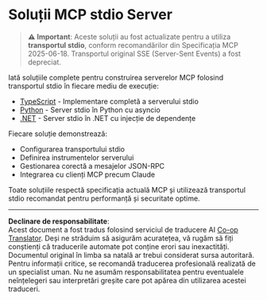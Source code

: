 <!--
CO_OP_TRANSLATOR_METADATA:
{
  "original_hash": "e378b47e0361b7a9b0dab7a0306878c8",
  "translation_date": "2025-08-26T20:03:35+00:00",
  "source_file": "03-GettingStarted/05-stdio-server/solution/README.md",
  "language_code": "ro"
}
-->
# Soluții MCP stdio Server

> **⚠️ Important**: Aceste soluții au fost actualizate pentru a utiliza **transportul stdio**, conform recomandărilor din Specificația MCP 2025-06-18. Transportul original SSE (Server-Sent Events) a fost depreciat.

Iată soluțiile complete pentru construirea serverelor MCP folosind transportul stdio în fiecare mediu de execuție:

- [TypeScript](../../../../../03-GettingStarted/05-stdio-server/solution/typescript) - Implementare completă a serverului stdio
- [Python](../../../../../03-GettingStarted/05-stdio-server/solution/python) - Server stdio în Python cu asyncio
- [.NET](../../../../../03-GettingStarted/05-stdio-server/solution/dotnet) - Server stdio în .NET cu injecție de dependențe

Fiecare soluție demonstrează:
- Configurarea transportului stdio
- Definirea instrumentelor serverului
- Gestionarea corectă a mesajelor JSON-RPC
- Integrarea cu clienți MCP precum Claude

Toate soluțiile respectă specificația actuală MCP și utilizează transportul stdio recomandat pentru performanță și securitate optime.

---

**Declinare de responsabilitate**:  
Acest document a fost tradus folosind serviciul de traducere AI [Co-op Translator](https://github.com/Azure/co-op-translator). Deși ne străduim să asigurăm acuratețea, vă rugăm să fiți conștienți că traducerile automate pot conține erori sau inexactități. Documentul original în limba sa natală ar trebui considerat sursa autoritară. Pentru informații critice, se recomandă traducerea profesională realizată de un specialist uman. Nu ne asumăm responsabilitatea pentru eventualele neînțelegeri sau interpretări greșite care pot apărea din utilizarea acestei traduceri.